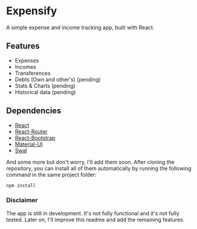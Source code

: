 # Expensify

A simple expense and income tracking app, built with React.

## Features

- Expenses
- Incomes
- Transferences
- Debts (Own and other's) (pending)
- Stats & Charts (pending)
- Historical data (pending)

## Dependencies

- [React](https://reactjs.org/)
- [React-Router](https://reacttraining.com/react-router/web/guides/quick-start)
- [React-Bootstrap](https://react-bootstrap.github.io/)
- [Material-UI](https://mui.com/)
- [Swal](https://sweetalert2.github.io/)

And some more but don't worry, I'll add them soon. After cloning the repository, you can install all of them automatically by running the following command in the same project folder:

``` npm install ```

### Disclaimer

The app is still in development. It's not fully functional and it's not fully tested. Later on, I'll improve this readme and add the remaining features.